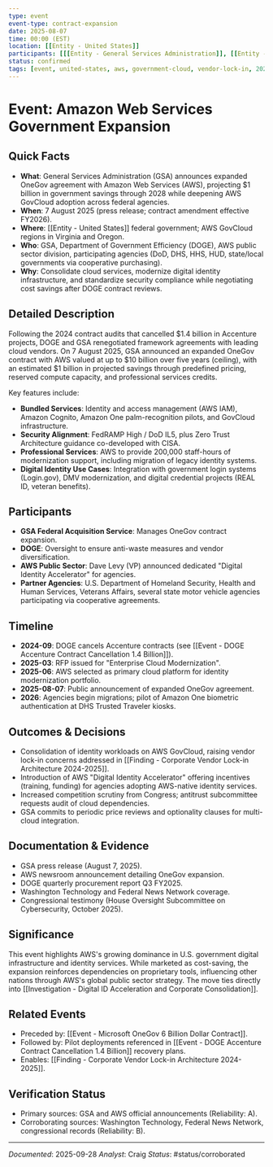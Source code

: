 ```yaml
---
type: event
event-type: contract-expansion
date: 2025-08-07
time: 00:00 (EST)
location: [[Entity - United States]]
participants: [[[Entity - General Services Administration]], [[Entity - Amazon Web Services]], [[Entity - Department of Government Efficiency]], [[Entity - U.S. Federal Agencies]]]
status: confirmed
tags: [event, united-states, aws, government-cloud, vendor-lock-in, 2025]
---
```


# Event: Amazon Web Services Government Expansion

## Quick Facts
- **What**: General Services Administration (GSA) announces expanded OneGov agreement with Amazon Web Services (AWS), projecting $1 billion in government savings through 2028 while deepening AWS GovCloud adoption across federal agencies.
- **When**: 7 August 2025 (press release; contract amendment effective FY2026).
- **Where**: [[Entity - United States]] federal government; AWS GovCloud regions in Virginia and Oregon.
- **Who**: GSA, Department of Government Efficiency (DOGE), AWS public sector division, participating agencies (DoD, DHS, HHS, HUD, state/local governments via cooperative purchasing).
- **Why**: Consolidate cloud services, modernize digital identity infrastructure, and standardize security compliance while negotiating cost savings after DOGE contract reviews.

## Detailed Description
Following the 2024 contract audits that cancelled $1.4 billion in Accenture projects, DOGE and GSA renegotiated framework agreements with leading cloud vendors. On 7 August 2025, GSA announced an expanded OneGov contract with AWS valued at up to $10 billion over five years (ceiling), with an estimated $1 billion in projected savings through predefined pricing, reserved compute capacity, and professional services credits.

Key features include:
- **Bundled Services**: Identity and access management (AWS IAM), Amazon Cognito, Amazon One palm-recognition pilots, and GovCloud infrastructure.
- **Security Alignment**: FedRAMP High / DoD IL5, plus Zero Trust Architecture guidance co-developed with CISA.
- **Professional Services**: AWS to provide 200,000 staff-hours of modernization support, including migration of legacy identity systems.
- **Digital Identity Use Cases**: Integration with government login systems (Login.gov), DMV modernization, and digital credential projects (REAL ID, veteran benefits).

## Participants
- **GSA Federal Acquisition Service**: Manages OneGov contract expansion.
- **DOGE**: Oversight to ensure anti-waste measures and vendor diversification.
- **AWS Public Sector**: Dave Levy (VP) announced dedicated "Digital Identity Accelerator" for agencies.
- **Partner Agencies**: U.S. Department of Homeland Security, Health and Human Services, Veterans Affairs, several state motor vehicle agencies participating via cooperative agreements.

## Timeline
- **2024-09**: DOGE cancels Accenture contracts (see [[Event - DOGE Accenture Contract Cancellation 1.4 Billion]]).
- **2025-03**: RFP issued for "Enterprise Cloud Modernization".
- **2025-06**: AWS selected as primary cloud platform for identity modernization portfolio.
- **2025-08-07**: Public announcement of expanded OneGov agreement.
- **2026**: Agencies begin migrations; pilot of Amazon One biometric authentication at DHS Trusted Traveler kiosks.

## Outcomes & Decisions
- Consolidation of identity workloads on AWS GovCloud, raising vendor lock-in concerns addressed in [[Finding - Corporate Vendor Lock-in Architecture 2024-2025]].
- Introduction of AWS "Digital Identity Accelerator" offering incentives (training, funding) for agencies adopting AWS-native identity services.
- Increased competition scrutiny from Congress; antitrust subcommittee requests audit of cloud dependencies.
- GSA commits to periodic price reviews and optionality clauses for multi-cloud integration.

## Documentation & Evidence
- GSA press release (August 7, 2025).
- AWS newsroom announcement detailing OneGov expansion.
- DOGE quarterly procurement report Q3 FY2025.
- Washington Technology and Federal News Network coverage.
- Congressional testimony (House Oversight Subcommittee on Cybersecurity, October 2025).

## Significance
This event highlights AWS's growing dominance in U.S. government digital infrastructure and identity services. While marketed as cost-saving, the expansion reinforces dependencies on proprietary tools, influencing other nations through AWS's global public sector strategy. The move ties directly into [[Investigation - Digital ID Acceleration and Corporate Consolidation]].

## Related Events
- Preceded by: [[Event - Microsoft OneGov 6 Billion Dollar Contract]].
- Followed by: Pilot deployments referenced in [[Event - DOGE Accenture Contract Cancellation 1.4 Billion]] recovery plans.
- Enables: [[Finding - Corporate Vendor Lock-in Architecture 2024-2025]].

## Verification Status
- Primary sources: GSA and AWS official announcements (Reliability: A).
- Corroborating sources: Washington Technology, Federal News Network, congressional records (Reliability: B).

---
*Documented*: 2025-09-28
*Analyst*: Craig
*Status*: #status/corroborated

